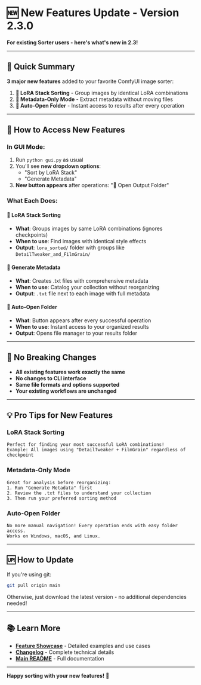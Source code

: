 # 🆕 New Features Update - Version 2.3.0

**For existing Sorter users - here's what's new in 2.3!**

---

## 🎯 Quick Summary

**3 major new features** added to your favorite ComfyUI image sorter:

1. **🧬 LoRA Stack Sorting** - Group images by identical LoRA combinations
2. **📄 Metadata-Only Mode** - Extract metadata without moving files  
3. **📁 Auto-Open Folder** - Instant access to results after every operation

---

## 🚀 How to Access New Features

### In GUI Mode:
1. Run `python gui.py` as usual
2. You'll see **new dropdown options**:
   - "Sort by LoRA Stack" 
   - "Generate Metadata"
3. **New button appears** after operations: "📁 Open Output Folder"

### What Each Does:

#### 🧬 LoRA Stack Sorting
- **What**: Groups images by same LoRA combinations (ignores checkpoints)
- **When to use**: Find images with identical style effects
- **Output**: `lora_sorted/` folder with groups like `DetailTweaker_and_FilmGrain/`

#### 📄 Generate Metadata  
- **What**: Creates .txt files with comprehensive metadata
- **When to use**: Catalog your collection without reorganizing
- **Output**: `.txt` file next to each image with full metadata

#### 📁 Auto-Open Folder
- **What**: Button appears after every successful operation
- **When to use**: Instant access to your organized results
- **Output**: Opens file manager to your results folder

---

## 🔧 No Breaking Changes

- **All existing features work exactly the same**
- **No changes to CLI interface**
- **Same file formats and options supported**
- **Your existing workflows are unchanged**

---

## 💡 Pro Tips for New Features

### LoRA Stack Sorting
```
Perfect for finding your most successful LoRA combinations!
Example: All images using "DetailTweaker + FilmGrain" regardless of checkpoint
```

### Metadata-Only Mode
```
Great for analysis before reorganizing:
1. Run "Generate Metadata" first
2. Review the .txt files to understand your collection  
3. Then run your preferred sorting method
```

### Auto-Open Folder
```
No more manual navigation! Every operation ends with easy folder access.
Works on Windows, macOS, and Linux.
```

---

## 🆙 How to Update

If you're using git:
```bash
git pull origin main
```

Otherwise, just download the latest version - no additional dependencies needed!

---

## 📚 Learn More

- **[Feature Showcase](FEATURE_SHOWCASE.md)** - Detailed examples and use cases
- **[Changelog](CHANGELOG.md)** - Complete technical details
- **[Main README](README.md)** - Full documentation

---

**Happy sorting with your new features!** 🎉